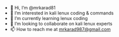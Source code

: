 - 👋 Hi, I’m @mrkarad81
- 👀 I’m interested in kali lenux coding & commands
- 🌱 I’m currently learning lenux coding
- 💞️ I’m looking to collaborate on kali lenux experts
- 📫 How to reach me at mrkarad987@gmail.com

<!---
mrkarad81/mrkarad81 is a ✨ special ✨ repository because its `README.md` (this file) appears on your GitHub profile.
You can click the Preview link to take a look at your changes.
--->
